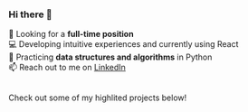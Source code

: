 ### Hi there 👋

🔭  Looking for a <strong>full-time position</strong><br/>
💻  Developing intuitive experiences and currently using React<br/>
🌱  Practicing <strong>data structures and algorithms</strong> in Python<br/>
📫  Reach out to me on [LinkedIn](https://www.linkedin.com/in/mackenzieraeclark/) <br/>

<br/>
Check out some of my highlited projects below!

